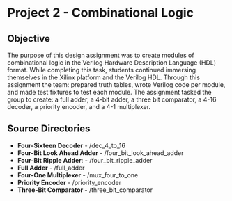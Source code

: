 # Project 2 - Combinational Logic

## Objective

The purpose of this design assignment was to create modules of combinational logic in the Verilog Hardware Description Language (HDL) format. While completing this task, students continued immersing themselves in the Xilinx platform and the Verilog HDL. Through this assignment the team: prepared truth tables, wrote Verilog code per module, and made test fixtures to test each module. The assignment tasked the group to create: a full adder, a 4-bit adder, a three bit comparator, a 4-16 decoder, a priority encoder, and a 4-1 multiplexer. 

## Source Directories

- **Four-Sixteen Decoder** - /dec_4_to_16
- **Four-Bit Look Ahead Adder** - /four_bit_look_ahead_adder
- **Four-Bit Ripple Adder**: - /four_bit_ripple_adder 
- **Full Adder** - /full_adder
- **Four-One Multiplexer** - /mux_four_to_one 
- **Priority Encoder** - /priority_encoder
- **Three-Bit Comparator** - /three_bit_comparator